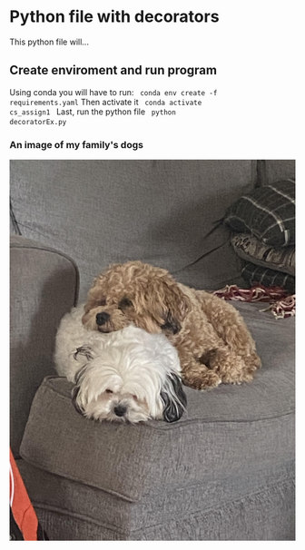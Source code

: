# Python file with decorators
This python file will...
## Create enviroment and run program
Using conda you will have to run:
<code> conda env create -f requirements.yaml</code>
Then activate it
<code> conda activate cs_assign1 </code>
Last, run the python file
<code> python decoratorEx.py </code>

### An image of my family's dogs
![image of two dogs](puppies.jpg)